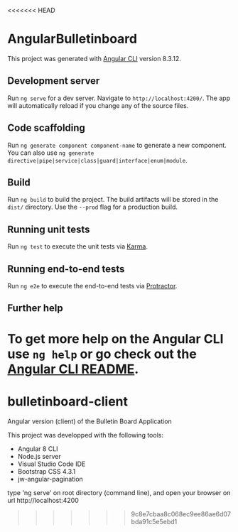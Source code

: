 <<<<<<< HEAD
# AngularBulletinboard

This project was generated with [Angular CLI](https://github.com/angular/angular-cli) version 8.3.12.

## Development server

Run `ng serve` for a dev server. Navigate to `http://localhost:4200/`. The app will automatically reload if you change any of the source files.

## Code scaffolding

Run `ng generate component component-name` to generate a new component. You can also use `ng generate directive|pipe|service|class|guard|interface|enum|module`.

## Build

Run `ng build` to build the project. The build artifacts will be stored in the `dist/` directory. Use the `--prod` flag for a production build.

## Running unit tests

Run `ng test` to execute the unit tests via [Karma](https://karma-runner.github.io).

## Running end-to-end tests

Run `ng e2e` to execute the end-to-end tests via [Protractor](http://www.protractortest.org/).

## Further help

To get more help on the Angular CLI use `ng help` or go check out the [Angular CLI README](https://github.com/angular/angular-cli/blob/master/README.md).
=======
# bulletinboard-client
Angular version (client) of the Bulletin Board Application

This project was developped with the following tools:
- Angular 8 CLI
- Node.js server
- Visual Studio Code IDE
- Bootstrap CSS 4.3.1
- jw-angular-pagination

type 'ng serve' on root directory (command line), and open your browser on url http://localhost:4200
>>>>>>> 9c8e7cbaa8c068ec9ee86ae6d07bda91c5e5ebd1
